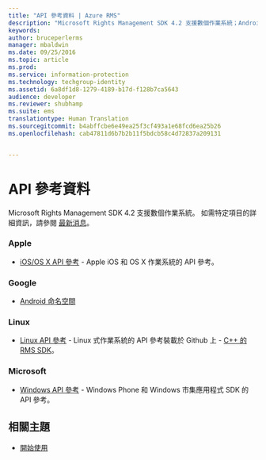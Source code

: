 ```yaml
---
title: "API 參考資料 | Azure RMS"
description: "Microsoft Rights Management SDK 4.2 支援數個作業系統；Android、iOS、OS X、Linux、Windows Phone 和 Windows 市集。"
keywords: 
author: bruceperlerms
manager: mbaldwin
ms.date: 09/25/2016
ms.topic: article
ms.prod: 
ms.service: information-protection
ms.technology: techgroup-identity
ms.assetid: 6a8df1d8-1279-4189-b17d-f128b7ca5643
audience: developer
ms.reviewer: shubhamp
ms.suite: ems
translationtype: Human Translation
ms.sourcegitcommit: b4abffcbe6e49ea25f3cf493a1e68fcd6ea25b26
ms.openlocfilehash: cab47811d6b7b2b11f5bdcb58c4d72837a209131


---
```


# API 參考資料

Microsoft Rights Management SDK 4.2 支援數個作業系統。 如需特定項目的詳細資訊，請參閱 [最新消息](release-notes.md)。

### Apple
- [iOS/OS X API 參考](/information-protection/sdk/4.2/api/iOS/iOS) - Apple iOS 和 OS X 作業系統的 API 參考。

### Google
- [Android 命名空間](android-namespaces.md)

### Linux
- [Linux API 參考](linux-c-api-reference.md) - Linux 式作業系統的 API 參考裝載於 Github 上 - [C++ 的 RMS SDK](http://azuread.github.io/rms-sdk-for-cpp/annotated.html)。

### Microsoft
- [Windows API 參考](/information-protection/sdk/4.2/api/winrt/Microsoft.RightsManagement) - Windows Phone 和 Windows 市集應用程式 SDK 的 API 參考。

## 相關主題

* [開始使用](get-started.md)
 

 



<!--HONumber=Oct16_HO1-->


